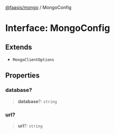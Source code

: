[@faasjs/mongo](../README.md) / MongoConfig

# Interface: MongoConfig

## Extends

- `MongoClientOptions`

## Properties

### database?

> **database**?: `string`

### url?

> **url**?: `string`
